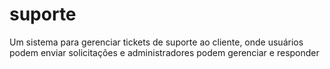 # suporte
 Um sistema para gerenciar tickets de suporte ao cliente, onde usuários podem enviar solicitações e administradores podem gerenciar e responder
